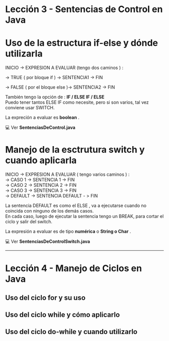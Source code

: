 # Lección 3 - Sentencias de Control en Java

# Uso de la estructura if-else y dónde utilizarla


INICIO -> EXPRESION A EVALUAR (tengo dos caminos ) : <br>

-> TRUE ( por bloque if ) -> SENTENCIA1 -> FIN <br>

-> FALSE ( por el bloque else )-> SENTENCIA2 -> FIN <br>

También tengo la opción de : **IF / ELSE IF / ELSE** <br>
Puedo tener tantos ELSE IF como necesite, pero si son varios, tal vez conviene usar SWITCH. <br>

La expreción a evaluar es **boolean** . <br>

:computer:   Ver **SentenciasDeControl.java** <br>


# Manejo de la esctrutura switch y cuando aplicarla

INICIO -> EXPRESION A EVALUAR ( tengo varios caminos ) : <br>
-> CASO 1 -> SENTENCIA 1 -> FIN <br>
-> CASO 2 -> SENTENCIA 2 -> FIN <br>
-> CASO 3 -> SENTENCIA 3 -> FIN <br>
-> DEFAULT -> SENTENCIA DEFAULT - > FIN <br>

La sentencia DEFAULT es como el ELSE , va a ejecutarse cuando no coincida con ninguno de los demás casos. <br>
En cada caso, luego de ejecutar la sentencia tengo un BREAK, para cortar el ciclo y salir del switch. <br>

La expresión a evaluar es de tipo **numérica** o **String o Char** . <br>


:computer:   Ver **SentenciasDeControlSwitch.java** <br>


---

# Lección 4 - Manejo de Ciclos en Java

## Uso del ciclo for y su uso

## Uso del ciclo while y cómo aplicarlo

## Uso del ciclo do-while y cuando utilizarlo
